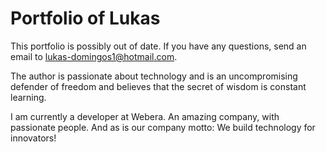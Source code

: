 # Portfolio of Lukas

This portfolio is possibly out of date. If you have any questions, send an email to lukas-domingos1@hotmail.com.

The author is passionate about technology and is an uncompromising defender of freedom and believes that the secret of wisdom is constant learning.

I am currently a developer at Webera. An amazing company, with passionate people. And as is our company motto: We build technology for innovators!
